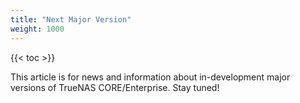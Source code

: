 ```yaml
---
title: "Next Major Version"
weight: 1000
---
```


{{< toc >}}

This article is for news and information about in-development major versions of TrueNAS CORE/Enterprise.
Stay tuned!